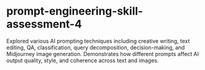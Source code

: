 # prompt-engineering-skill-assessment-4
Explored various AI prompting techniques including creative writing, text editing, QA, classification, query decomposition, decision-making, and Midjourney image generation. Demonstrates how different prompts affect AI output quality, style, and coherence across text and images.
